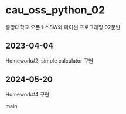 # cau_oss_python_02
중앙대학교 오픈소스SW와 파이썬 프로그래밍 02분반

## 2023-04-04
Homework#2, simple calculator 구현

## 2024-05-20
Homework#4 구현

main